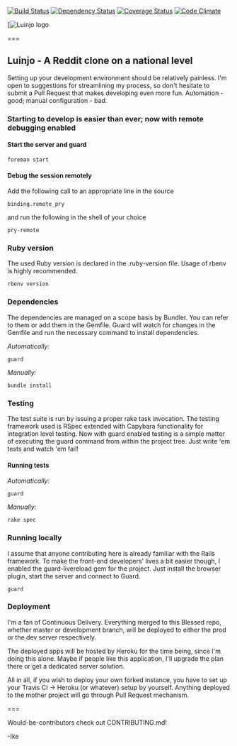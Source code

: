 [![Build Status](https://travis-ci.org/Irkka/luinjo.svg?branch=development)](https://travis-ci.org/Irkka/luinjo)
[![Dependency Status](https://gemnasium.com/Irkka/luinjo.svg)](https://gemnasium.com/Irkka/luinjo)
[![Coverage Status](https://coveralls.io/repos/Irkka/luinjo/badge.png?branch=development)](https://coveralls.io/r/Irkka/luinjo?branch=development)
[![Code Climate](https://codeclimate.com/github/Irkka/luinjo.png)](https://codeclimate.com/github/Irkka/luinjo)

[![Luinjo logo](https://rawgit.com/Irkka/luinjo/development/app/assets/images/luinjo.svg)

===

## Luinjo - A Reddit clone on a national level
Setting up your development environment should be relatively painless. I'm open to suggestions for streamlining my process, so don't hesitate to submit a Pull Request that makes developing even more fun. Automation - good; manual configuration - bad.

### Starting to develop is easier than ever; now with remote debugging enabled

#### Start the server and guard
```
foreman start
```

#### Debug the session remotely

Add the following call to an appropriate line in the source
```
binding.remote_pry
```

and run the following in the shell of your choice
```
pry-remote
```

### Ruby version
The used Ruby version is declared in the .ruby-version file. Usage of rbenv is highly recommended.

```
rbenv version
```

### Dependencies
The dependencies are managed on a scope basis by Bundler. You can refer to them or add them in the Gemfile. Guard will watch for changes in the Gemfile and run the necessary command to install dependencies.

*Automatically:*
```
guard
```

*Manually:*
```
bundle install
```

### Testing
The test suite is run by issuing a proper rake task invocation. The testing framework used is RSpec extended with Capybara functionality for integration level testing. Now with guard enabled testing is a simple matter of executing the guard command from within the project tree. Just write 'em tests and watch 'em fail!

#### Running tests

*Automatically:*
```
guard
```

*Manually:*
```
rake spec
```

### Running locally
I assume that anyone contributing here is already familiar with the Rails framework. To make the front-end developers' lives a bit easier though, I enabled the guard-livereload gem for the project. Just install the browser plugin, start the server and connect to Guard.

```
guard
```

### Deployment
I'm a fan of Continuous Delivery. Everything merged to this Blessed repo, whether master or development branch, will be deployed to either the prod or the dev server respectively.

The deployed apps will be hosted by Heroku for the time being, since I'm doing this alone. Maybe if people like this application, I'll upgrade the plan there or get a dedicated server solution.

All in all, if you wish to deploy your own forked instance, you have to set up your Travis CI -> Heroku (or whatever) setup by yourself. Anything deployed to the mother project will go through Pull Request mechanism.

===

Would-be-contributors check out CONTRIBUTING.md!

-Ike

